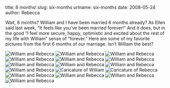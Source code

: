 title: 6 months!
slug: six-months
urlname: six-months
date: 2008-05-24
author: Rebecca

Wait, 6 months?  William and I have been married 6 months already? As Ellen said
last week, &ldquo;It feels like you&#x02bc;ve been married forever!&rdquo; And
it does, but in the good &ldquo;I feel more secure, happy, optimistic and
excited about the rest of my life with William&rdquo; sense of
&ldquo;forever.&rdquo; Here are some of my favorite pictures from the first 6
months of our marriage. Isn&#x02bc;t William the best?

<img src="{static}/images/2007-11-17-william-rebecca.jpg" alt="William and Rebecca" class="img-fluid">

<img src="{static}/images/2007-12-31-crowns-02.jpg" alt="William and Rebecca" class="img-fluid">

<img src="{static}/images/2008-01-04-eric-wedding-03.jpg" alt="William and Rebecca" class="img-fluid">

<img src="{static}/images/2008-01-04-idaho-falls-temple.jpg" alt="William and Rebecca" class="img-fluid">

<img src="{static}/images/2008-01-06-temple-square.jpg" alt="William and Rebecca" class="img-fluid">

<img src="{static}/images/2008-01-21-william-rebecca.jpg" alt="William and Rebecca" class="img-fluid">

<img src="{static}/images/2008-01-28-cards.jpg" alt="William and Rebecca" class="img-fluid">

<img src="{static}/images/2008-02-02-stagecoach-inn-outside.jpg" alt="William and Rebecca" class="img-fluid">

<img src="{static}/images/2008-02-23-kites-01.jpg" alt="William and Rebecca" class="img-fluid">

<img src="{static}/images/2008-03-01-crop-walk-04.jpg" alt="William and Rebecca" class="img-fluid">

<img src="{static}/images/2008-03-01-explore-ut-04.jpg" alt="Caricature of William" class="img-fluid">

<img src="{static}/images/2008-03-01-explore-ut-03.jpg" alt="Caricature of Rebecca" class="img-fluid">

<img src="{static}/images/2008-03-15-waco-04.jpg" alt="William and Rebecca" class="img-fluid">

<img src="{static}/images/2008-03-22-william-rebecca.jpg" alt="William and Rebecca" class="img-fluid">

<img src="{static}/images/2008-03-22-dinosaur.jpg" alt="William and Rebecca" class="img-fluid">

<img src="{static}/images/2008-05-17-graduation-02.jpg" alt="William and Rebecca" class="img-fluid">
